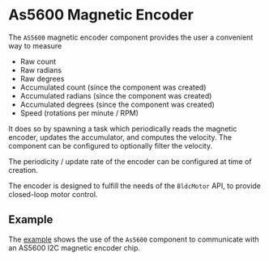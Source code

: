 # As5600 Magnetic Encoder

The `AS5600` magnetic encoder component provides the user a convenient way to
measure

* Raw count
* Raw radians
* Raw degrees
* Accumulated count (since the component was created)
* Accumulated radians (since the component was created)
* Accumulated degrees (since the component was created)
* Speed (rotations per minute / RPM)

It does so by spawning a task which periodically reads the magnetic encoder,
updates the accumulator, and computes the velocity. The component can be
configured to optionally filter the velocity.

The periodicity / update rate of the encoder can be configured at time of
creation.

The encoder is designed to fulfill the needs of the `BldcMotor` API, to provide
closed-loop motor control.

## Example

The [example](./example) shows the use of the `As5600` component to communicate
with an AS5600 I2C magnetic encoder chip.

